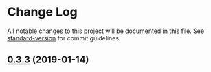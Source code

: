 # Change Log

All notable changes to this project will be documented in this file. See [standard-version](https://github.com/conventional-changelog/standard-version) for commit guidelines.

<a name="0.3.3"></a>
## [0.3.3](https://github.com/davidecavaliere/apigator/compare/v1.9.23...v0.3.3) (2019-01-14)
